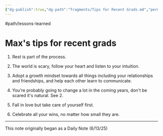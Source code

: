 ```yaml
---
{"dg-publish":true,"dg-path":"fragments/Tips for Recent Grads.md","permalink":"/fragments/tips-for-recent-grads/","created":"2025-06-14T12:16:13.972-04:00","updated":"2025-06-26T10:21:12.854-04:00"}
---
```


#path/lessons-learned 
# Max's tips for recent grads

1. Rest is part of the process.

2. The world is scary, follow your heart and listen to your intuition.

3. Adopt a growth mindset towards all things including your relationships and friendships, and help each other learn to communicate.

4. You're probably going to change a lot in the coming years, don't be scared it's natural. See 2.

5. Fall in love but take care of yourself first.
   
6. Celebrate all your wins, no matter how small they are.

---
This note originally began as a Daily Note (6/13/25)